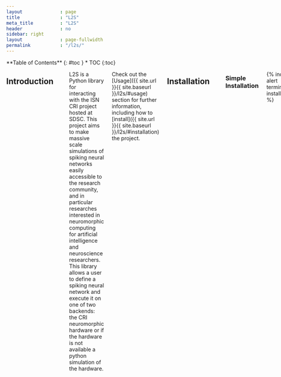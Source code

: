 ```yaml
---
layout              : page
title               : "L2S"
meta_title          : "L2S"
header              : no
sidebar: right
layout              : page-fullwidth
permalink           : "/l2s/"
---
```



<div class="row">
<div class="medium-4 medium-push-8 columns" markdown="1">
<div class="panel radius" markdown="1">
**Table of Contents**
{: #toc }
*  TOC
{:toc}
</div>
</div><!-- /.medium-4.columns -->

<div class="medium-8 medium-pull-4 columns" markdown="1">
  
  

## **Introduction**
---
L2S is a Python library for interacting with the ISN CRI project hosted at SDSC. This project aims to make massive scale simulations of spiking neural networks easily accessible to the research community, and in particular researches interested in neuromorphic computing for artificial intelligence and neuroscience researchers. This library allows a user to define a spiking neural network and execute it on one of two backends: the CRI neuromorphic hardware or if the hardware is not available a python simulation of the hardware.
  
  Check out the [Usage]({{ site.url }}{{ site.baseurl }}/l2s/#usage) section for further information, including how to [install]({{ site.url }}{{ site.baseurl }}/l2s/#installation) the project.

## **Installation**
---
### **Simple Installation**

{% include alert terminal='pip install l2s' %}
    
### **Development Installation**

- First install [Poetry](https://python-poetry.org/)
  - If Poetry installs in may be necessary to install an alternative Python distribution such as [Conda](https://docs.conda.io/projects/conda/en/latest/user-guide/install/index.html)
- Then clone this repository: 

{% include alert terminal='git clone https://github.com/Integrated-Systems-Neuroengineering/L2S.git' %}

- Next you will need to clone the cri-simulations repository into the same directory you just cloned this repository into:

{% include alert terminal='git clone https://github.com/Integrated-Systems-Neuroengineering/CRI_Simulations_Public.git' %}

- cd into the L2S repo you cloned and install the needed dependencies. Resolving dependencies may take a while.

{% include alert terminal='cd L2S <br> poetry install' %}

   - Some Python dependencies may require a compiler supporting C++11 to be installed on your system, such as a recent version of GCC

- finally activate the development environment

{% include alert terminal='poetry shell' %}
    
## **Usage**
---
### **Running on the Simulator**

On your local machine you can run networks using the Python based simulator of the CRI hardware.

### **Defining a Network**
Users are expected to provide three data structures in order to define a network

#### **Defining the Configuration Dictionary**

The configuration dictionary specifies a few properties that are shared by every neuron in the network

- neuron_type specifies the type of neuron model used to calculate membrane potentials
- global_neuron_params is a sub-dictionary of the configuration dictionary
  - v_thr is an entry in the global_neuron_params dictionary, it sets the membrane potential threshold for all neurons in the network

{% include alert terminal="configuration = {}  <br> configuration&#91;neuron_type'&#93; = <q>I&F</q>  <br> configuration&#91;'global_neuron_params'&#93; = {}  <br> configuration&#91;'global_neuron_params'&#93;&#91;'v_thr'&#93; = 4" %}

- Defining the Axons Dictionary

    The axons dictionary configures inputs to the network. Axons are synapses connected to neurons in the network that the user can manually send spikes over at a given timestep. Each key in the dictionary is the name of an axon. Each value is a list of two element tuples. Each tuple defines an in-going synapse to a neuron. The first element is the name of a neuron in the network and the second element is the weight of the synaptic connection. Synapse weights must be integers, but they may be positive or negative.

{% include alert terminal="axons = {'alpha': &#91;('a', 3)&#93;, <br> 'beta': &#91;('d', 3)&#93;}" %}

- Defining the Connections Dictionary
    
    The connections dictionary defines the neurons in the network and the connections between them. Each key in the dictionary is the name of a neuron. Of note the names of neurons in the connections dictionary and the names of axons in the axons dictionary must be mutually exclusive. Each value is a list of two element tuples. Each tuple defines a synapse between neurons in the network. The first element is the name of the postsynaptic neuron and the the second element is the weight of the synapse. Synapse weights must be integers but they may be positive or negative. If a neuron has no outgoing synapses it’s synapse list may be left empty.

{% include alert terminal="connections = {'a':  &#91;('b', 1)&#93;, <br> 'b':  &#91;&#93;, <br> 'c':  &#91;&#93;, <br> 'd':  &#91;('c', 1)&#93;}" %}

- Defining the Outputs List
  The outputs list defines the neurons in the network the user wishes to receive spikes from. Each element in the list is the key of a neuron in the connections dictionary.

{% include alert terminal="outputs = &#91;'a', 'b'&#93;" %}

#### **Initializing a network**
Once we’ve defined the above dictionaries and list we must pass them to the CRI_network constructor to create a CRI_network object.

{% include alert terminal='network = CRI_network(axons=axons,connections=connections,config=config, outputs=outputs)' %}

#### **Running a Timestep**
Once we’ve constructed an CRI_network object we can run a timestep. We do so by calling the step() method of CRI_network. This method expects a single input called inputs. Inputs defines the inputs to the network at the current timestep, in particular it is a list of names of axons that you wish to carry spikes into the network at the current timestep. Normally network.step() returns a list of the keys that correspond to neurons that spiked during the given timestep, however the membranePotential parameter can be set to True to additionally output the membranePotentials for all neurons in the network.

{% include alert terminal="inputs = &#91;'alpha','beta'&#93; <br> spikes = network.step(inputs) <br> #Alternative <br> potentials, spikes = network.step(inputs, membranePotential=True)" %}

This method will return a list of membrane potentials for all neurons in the network after the current timestep has elapsed.

#### **Updating Synapse Weights**
Once the CRI_network class the topology of the network is fixed, that is what axon and neurons are in the network and how they are connected via synapses may not be changed. However it is possible to update the weight of preexisting synapses in the network. This can be done by calling the write_synapse() method of CRI_network. write_synapse() takes three arguments, the presynaptic neuron name, the postsynaptic neuron name, and the new synapse weight.

{% include alert terminal="network.write_synapse('a', 'b', 2)" %}

## **Submitting Jobs to Run on the Hardware**
---
The same Python scripts you’ve developed and run on your local machine can be deployed to the CRI servers to run on the actual CRI hardware. Just make sure all the libraries you import in your script are available on the [CRI servers](https://github.com/Integrated-Systems-Neuroengineering/L2S/blob/main/Python%20libraries%20present%20on%20the%20CRI%20servers). The CRI hardware is hosted in the San Diego Supercomputing Center and jobs may be submitted to run on the hardware via the [Neuroscience Gateway](https://www.nsgportal.org/index.html). First you must register an account with Neuroscience Gateway in order to submit jobs. Perform the following steps to submit a task to NSG:
- Put your CRI Python script in a folder of any name, then zip the folder
- Log into NSG.
- Create a task folder if there is none listed on the upper left.  It's a place to hold related jobs.
- Click on data, and save the previously created zip file as the data.  Here 'data' is ambiguous - it is the job and its data.
- Click on task.
- Create a new task if needed (or clone an old one).
- Assign the zip you just uploaded as data as the input to the task.
- Select *Python for CRI* as the software to run.
- Set parameters for the task:
    - Set execution 'wall time', cores, and GB of DRAM if you wish. Please be consideret to others and only request the hardware you need.
    - Enter the name of your.py python scrip as the "input" using the same name as is in the zip folder.
    - Enter a name for the "output" (optional)
- Click save parameters
-  Click *save and run* to run the task.
- Click *OK* on the popup or the job will not start.
- Click on task again in your folder at the upper left if the task list is not present.
- View status if desired, refresh as needed, or just watch for the task done email.
- When it is done select the 'view output' for that task on the task list.
- Download outputs and decompress.  Job 'inputs' is displayed as garbage.

## Python libraries present on the CRI servers
---
  
  ```
  
     absl-py                     1.1.0 
     bidict                     0.22.0 
     brotlipy                    0.7.0 
     certifi                 2021.10.8 
     cffi                       1.15.0 
     charset-normalizer          2.0.4 
     click                       8.1.3 
     colorama                    0.4.4 
     conda                      4.12.0 
     conda-content-trust     0+unknown 
     conda-package-handling      1.8.1 
     confuse                     1.7.0 
     cri-simulations             0.1.2 
     cryptography               36.0.0 
     cycler                     0.11.0 
     fbpca                         1.0 
     fonttools                  4.33.3 
     idna                          3.3 
     joblib                      1.1.0 
     k-means-constrained         0.7.1 
     kiwisolver                  1.4.3 
     l2s                         0.1.3 
     llvmlite                   0.38.1 
     matplotlib                  3.5.2 
     metis                       0.2a5 
     networkx                    2.8.4 
     numba                      0.55.2 
     numpy                      1.22.4 
     ortools                 9.3.10497 
     packaging                    21.3 
     Pillow                      9.1.1 
     pip                        21.2.4 
     protobuf                   4.21.1 
     pycosat                     0.6.3 
     pycparser                    2.21 
     PyMetis                    2020.1 
     pyOpenSSL                  22.0.0 
     pyparsing                   3.0.9 
     PySocks                     1.7.1 
     python-dateutil             2.8.2 
     PyYAML                        6.0 
     requests                   2.27.1 
     ruamel-yaml-conda        0.15.100 
     scikit-learn                1.1.1 
     scipy                       1.8.1 
     setuptools                 61.2.0 
     six                        1.16.0 
     sklearn                       0.0 
     threadpoolctl               3.1.0 
     tqdm                       4.63.0 
     urllib3                    1.26.8 
     wheel                      0.37.1
  
  ```


  
</div><!-- /.medium-8.columns -->
</div><!-- /.row -->

